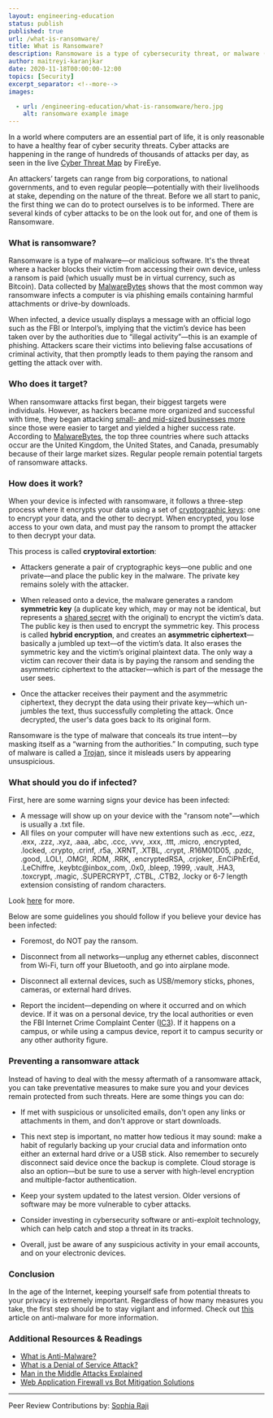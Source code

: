 ```yaml
---
layout: engineering-education
status: publish
published: true
url: /what-is-ransomware/
title: What is Ransomware?
description: Ransmoware is a type of cybersecurity threat, or malware (malicious software) that attackers use to hack into their victims' devices, and force them to pay a ransom.
author: maitreyi-karanjkar
date: 2020-11-18T00:00:00-12:00
topics: [Security]
excerpt_separator: <!--more-->
images:

  - url: /engineering-education/what-is-ransomware/hero.jpg
    alt: ransomware example image
---
```

In a world where computers are an essential part of life, it is only reasonable to have a healthy fear of cyber security threats. Cyber attacks are happening in the range of hundreds of thousands of attacks per day, as seen in the live [Cyber Threat Map](https://www.fireeye.com/cyber-map/threat-map.html) by FireEye.
<!--more-->
An attackers’ targets can range from big corporations, to national governments, and to even regular people––potentially with their livelihoods at stake, depending on the nature of the threat. Before we all start to panic, the first thing we can do to protect ourselves is to be informed. There are several kinds of cyber attacks to be on the look out for, and one of them is Ransomware.

### What is ransomware?
Ransomware is a type of malware––or malicious software. It's the threat where a hacker blocks their victim from accessing their own device, unless a ransom is paid (which usually must be in virtual currency, such as Bitcoin). Data collected by [MalwareBytes](https://www.malwarebytes.com/ransomware/) shows that the most common way ransomware infects a computer is via phishing emails containing harmful attachments or drive-by downloads.

When infected, a device usually displays a message with an official logo such as the FBI or Interpol’s, implying that the victim’s device has been taken over by the authorities due to “illegal activity”––this is an example of phishing. Attackers scare their victims into believing false accusations of criminal activity, that then promptly leads to them paying the ransom and getting the attack over with.

### Who does it target?
When ransomware attacks first began, their biggest targets were individuals. However, as hackers became more organized and successful with time, they began attacking [small- and mid-sized businesses more](https://www.malwarebytes.com/ransomware/) since those were easier to target and yielded a higher success rate. According to [MalwareBytes](https://www.malwarebytes.com/ransomware/), the top three countries where such attacks occur are the United Kingdom, the United States, and Canada, presumably because of their large market sizes. Regular people remain potential targets of ransomware attacks.

### How does it work?
When your device is infected with ransomware, it follows a three-step process where it encrypts your data using a set of [cryptographic keys](https://www.britannica.com/topic/cryptographic-key): one to encrypt your data, and the other to decrypt. When encrypted, you lose access to your own data, and must pay the ransom to prompt the attacker to then decrypt your data.

This process is called **cryptoviral extortion**:
- Attackers generate a pair of cryptographic keys––one public and one private––and place the public key in the malware. The private key remains solely with the attacker.

- When released onto a device, the malware generates a random **symmetric key** (a duplicate key which, may or may not be identical, but represents a [shared secret](https://en.wikipedia.org/wiki/Shared_secret) with the original) to encrypt the victim’s data. The public key is then used to encrypt the symmetric key. This process is called **hybrid encryption**, and creates an **asymmetric ciphertext**––basically a jumbled up text––of the victim’s data. It also erases the symmetric key and the victim’s original plaintext data. The only way a victim can recover their data is by paying the ransom and sending the asymmetric ciphertext to the attacker––which is part of the message the user sees.

- Once the attacker receives their payment and the asymmetric ciphertext, they decrypt the data using their private key––which un-jumbles the text, thus successfully completing the attack. Once decrypted, the user's data goes back to its original form.

Ransomware is the type of malware that conceals its true intent––by masking itself as a “warning from the authorities.” In computing, such type of malware is called a [Trojan](https://docs.microsoft.com/en-us/windows/security/threat-protection/intelligence/trojans-malware), since it misleads users by appearing unsuspicious.

### What should you do if infected?
First, here are some warning signs your device has been infected:
- A message will show up on your device with the "ransom note"––which is usually a .txt file.
- All files on your computer will have new extentions such as .ecc, .ezz, .exx, .zzz, .xyz, .aaa, .abc, .ccc, .vvv, .xxx, .ttt, .micro, .encrypted, .locked, .crypto, .crinf, .r5a, .XRNT, .XTBL, .crypt, .R16M01D05, .pzdc, .good, .LOL!, .OMG!, .RDM, .RRK, .encryptedRSA, .crjoker, .EnCiPhErEd, .LeChiffre, .keybtc@inbox_com, .0x0, .bleep, .1999, .vault, .HA3, .toxcrypt, .magic, .SUPERCRYPT, .CTBL, .CTB2, .locky or 6-7 length extension consisting of random characters.

Look [here](https://security.berkeley.edu/faq/ransomware/) for more.

Below are some guidelines you should follow if you believe your device has been infected:

- Foremost, do NOT pay the ransom.

- Disconnect from all networks––unplug any ethernet cables, disconnect from Wi-Fi, turn off your Bluetooth, and go into airplane mode.

- Disconnect all external devices, such as USB/memory sticks, phones, cameras, or external hard drives.

- Report the incident––depending on where it occurred and on which device. If it was on a personal device, try the local authorities or even the FBI Internet Crime Complaint Center ([IC3](https://www.ic3.gov/)). If it happens on a campus, or while using a campus device, report it to campus security or any other authority figure.

### Preventing a ransomware attack
Instead of having to deal with the messy aftermath of a ransomware attack, you can take preventative measures to make sure you and your devices remain protected from such threats. Here are some things you can do:

- If met with suspicious or unsolicited emails, don't open any links or attachments in them, and don't approve or start downloads.

- This next step is important, no matter how tedious it may sound: make a habit of regularly backing up your crucial data and information onto either an external hard drive or a USB stick. Also remember to securely disconnect said device once the backup is complete. Cloud storage is also an option––but be sure to use a server with high-level encryption and multiple-factor authentication.

- Keep your system updated to the latest version. Older versions of software may be more vulnerable to cyber attacks.

- Consider investing in cybersecurity software or anti-exploit technology, which can help catch and stop a threat in its tracks.

- Overall, just be aware of any suspicious activity in your email accounts, and on your electronic devices.

### Conclusion
In the age of the Internet, keeping yourself safe from potential threats to your privacy is extremely important. Regardless of how many measures you take, the first step should be to stay vigilant and informed. Check out [this](engineering-education/what-is-anti-virus-software/) article on anti-malware for more information.

### Additional Resources & Readings

- [What is Anti-Malware?](/what-is-anti-virus-software/)
- [What is a Denial of Service Attack?](/denial-of-service/)
- [Man in the Middle Attacks Explained](/man-in-the-middle-attack/)
- [Web Application Firewall vs Bot Mitigation Solutions](/web-application-firewall-bot-mitigation-comparison/)

---
Peer Review Contributions by: [Sophia Raji](/authors/sophia-raji/)
